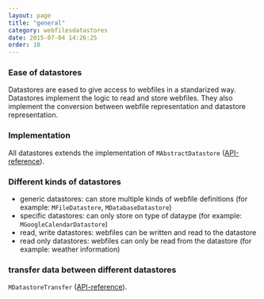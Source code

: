 ```yaml
---
layout: page
title: "general"
category: webfilesdatastores
date: 2015-07-04 14:26:25
order: 10
---
```


### Ease of datastores
Datastores are eased to give access to webfiles in a standarized way. Datastores implement the logic to read and store webfiles. They also implement the conversion between webfile representation and datastore representation.

### Implementation
All datastores extends the implementation of `MAbstractDatastore` ([API-reference](http://sebastianmonzel.github.io/webfiles-framework-php-api/class-webfilesframework.core.datastore.MAbstractDatastore.html)).

### Different kinds of datastores
 - generic datastores: can store multiple kinds of webfile definitions (for example: `MFileDatastore`, `MDatabaseDatastore`)
 - specific datastores: can only store on type of dataype (for example: `MGoogleCalendarDatastore`)
 - read, write datastores: webfiles can be written and read to the datastore
 - read only datastores: webfiles can only be read from the datastore (for example: weather information)

### transfer data between different datastores

`MDatastoreTransfer` ([API-reference](http://sebastianmonzel.github.io/webfiles-framework-php-api/class-simpleserv.webfilesframework.core.datastore.MDatastoreTransfer.html)).
